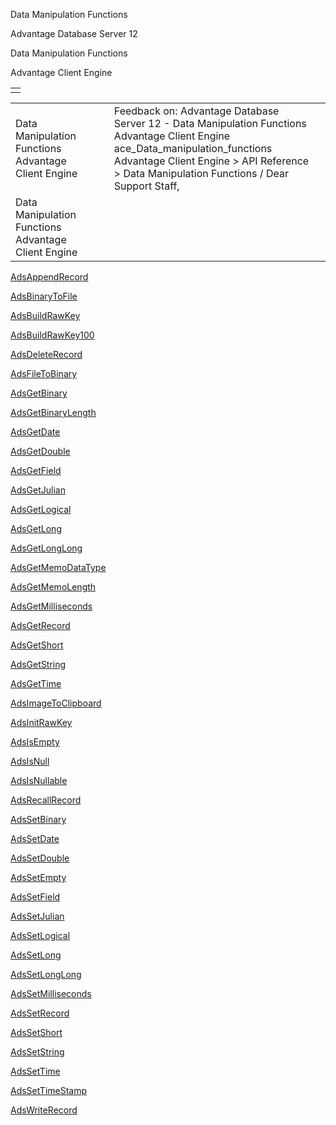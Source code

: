 Data Manipulation Functions




Advantage Database Server 12  

Data Manipulation Functions

Advantage Client Engine

|  |
| --- |
|  |

|  |  |  |  |  |
| --- | --- | --- | --- | --- |
| Data Manipulation Functions  Advantage Client Engine |  |  | Feedback on: Advantage Database Server 12 - Data Manipulation Functions Advantage Client Engine ace\_Data\_manipulation\_functions Advantage Client Engine > API Reference > Data Manipulation Functions / Dear Support Staff, |  |
| Data Manipulation Functions  Advantage Client Engine |  |  |  |  |

[AdsAppendRecord](ace_adsappendrecord.htm)

[AdsBinaryToFile](ace_adsbinarytofile.htm)

[AdsBuildRawKey](ace_adsbuildrawkey.htm)

[AdsBuildRawKey100](ace_adsbuildrawkey.htm)

[AdsDeleteRecord](ace_adsdeleterecord.htm)

[AdsFileToBinary](ace_adsfiletobinary.htm)

[AdsGetBinary](ace_adsgetbinary.htm)

[AdsGetBinaryLength](ace_adsgetbinarylength.htm)

[AdsGetDate](ace_adsgetdate.htm)

[AdsGetDouble](ace_adsgetdouble.htm)

[AdsGetField](ace_adsgetfield.htm)

[AdsGetJulian](ace_adsgetjulian.htm)

[AdsGetLogical](ace_adsgetlogical.htm)

[AdsGetLong](ace_adsgetlong.htm)

[AdsGetLongLong](ace_adsgetlonglong.htm)

[AdsGetMemoDataType](ace_adsgetmemodatatype.htm)

[AdsGetMemoLength](ace_adsgetmemolength.htm)

[AdsGetMilliseconds](ace_adsgetmilliseconds.htm)

[AdsGetRecord](ace_adsgetrecord.htm)

[AdsGetShort](ace_adsgetshort.htm)

[AdsGetString](ace_adsgetstring.htm)

[AdsGetTime](ace_adsgettime.htm)

[AdsImageToClipboard](ace_adsimagetoclipboard.htm)

[AdsInitRawKey](ace_adsinitrawkey.htm)

[AdsIsEmpty](ace_adsisempty.htm)

[AdsIsNull](ace_adsisnull.htm)

[AdsIsNullable](ace_adsisnullable.htm)

[AdsRecallRecord](ace_adsrecallrecord.htm)

[AdsSetBinary](ace_adssetbinary.htm)

[AdsSetDate](ace_adssetdate.htm)

[AdsSetDouble](ace_adssetdouble.htm)

[AdsSetEmpty](ace_adssetempty.htm)

[AdsSetField](ace_adssetfield.htm)

[AdsSetJulian](ace_adssetjulian.htm)

[AdsSetLogical](ace_adssetlogical.htm)

[AdsSetLong](ace_adssetlong.htm)

[AdsSetLongLong](ace_adssetlonglong.htm)

[AdsSetMilliseconds](ace_adssetmilliseconds.htm)

[AdsSetRecord](ace_adssetrecord.htm)

[AdsSetShort](ace_adssetshort.htm)

[AdsSetString](ace_adssetstring.htm)

[AdsSetTime](ace_adssettime.htm)

[AdsSetTimeStamp](ace_adssettimestamp.htm)

[AdsWriteRecord](ace_adswriterecord.htm)